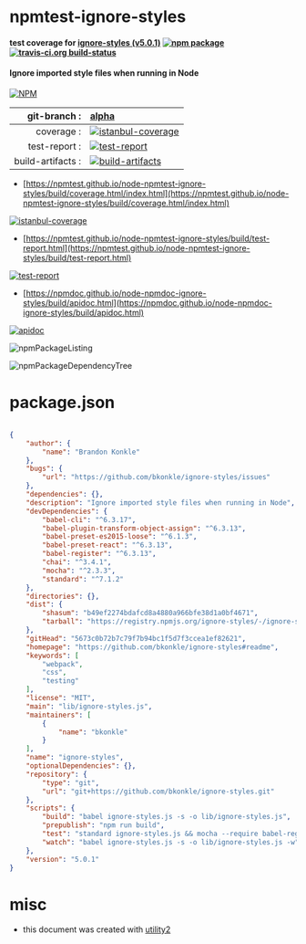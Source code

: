 # npmtest-ignore-styles

#### test coverage for  [ignore-styles (v5.0.1)](https://github.com/bkonkle/ignore-styles#readme)  [![npm package](https://img.shields.io/npm/v/npmtest-ignore-styles.svg?style=flat-square)](https://www.npmjs.org/package/npmtest-ignore-styles) [![travis-ci.org build-status](https://api.travis-ci.org/npmtest/node-npmtest-ignore-styles.svg)](https://travis-ci.org/npmtest/node-npmtest-ignore-styles)

#### Ignore imported style files when running in Node

[![NPM](https://nodei.co/npm/ignore-styles.png?downloads=true&downloadRank=true&stars=true)](https://www.npmjs.com/package/ignore-styles)

| git-branch : | [alpha](https://github.com/npmtest/node-npmtest-ignore-styles/tree/alpha)|
|--:|:--|
| coverage : | [![istanbul-coverage](https://npmtest.github.io/node-npmtest-ignore-styles/build/coverage.badge.svg)](https://npmtest.github.io/node-npmtest-ignore-styles/build/coverage.html/index.html)|
| test-report : | [![test-report](https://npmtest.github.io/node-npmtest-ignore-styles/build/test-report.badge.svg)](https://npmtest.github.io/node-npmtest-ignore-styles/build/test-report.html)|
| build-artifacts : | [![build-artifacts](https://npmtest.github.io/node-npmtest-ignore-styles/glyphicons_144_folder_open.png)](https://github.com/npmtest/node-npmtest-ignore-styles/tree/gh-pages/build)|

- [https://npmtest.github.io/node-npmtest-ignore-styles/build/coverage.html/index.html](https://npmtest.github.io/node-npmtest-ignore-styles/build/coverage.html/index.html)

[![istanbul-coverage](https://npmtest.github.io/node-npmtest-ignore-styles/build/screenCapture.buildCi.browser.%252Ftmp%252Fbuild%252Fcoverage.lib.html.png)](https://npmtest.github.io/node-npmtest-ignore-styles/build/coverage.html/index.html)

- [https://npmtest.github.io/node-npmtest-ignore-styles/build/test-report.html](https://npmtest.github.io/node-npmtest-ignore-styles/build/test-report.html)

[![test-report](https://npmtest.github.io/node-npmtest-ignore-styles/build/screenCapture.buildCi.browser.%252Ftmp%252Fbuild%252Ftest-report.html.png)](https://npmtest.github.io/node-npmtest-ignore-styles/build/test-report.html)

- [https://npmdoc.github.io/node-npmdoc-ignore-styles/build/apidoc.html](https://npmdoc.github.io/node-npmdoc-ignore-styles/build/apidoc.html)

[![apidoc](https://npmdoc.github.io/node-npmdoc-ignore-styles/build/screenCapture.buildCi.browser.%252Ftmp%252Fbuild%252Fapidoc.html.png)](https://npmdoc.github.io/node-npmdoc-ignore-styles/build/apidoc.html)

![npmPackageListing](https://npmtest.github.io/node-npmtest-ignore-styles/build/screenCapture.npmPackageListing.svg)

![npmPackageDependencyTree](https://npmtest.github.io/node-npmtest-ignore-styles/build/screenCapture.npmPackageDependencyTree.svg)



# package.json

```json

{
    "author": {
        "name": "Brandon Konkle"
    },
    "bugs": {
        "url": "https://github.com/bkonkle/ignore-styles/issues"
    },
    "dependencies": {},
    "description": "Ignore imported style files when running in Node",
    "devDependencies": {
        "babel-cli": "^6.3.17",
        "babel-plugin-transform-object-assign": "^6.3.13",
        "babel-preset-es2015-loose": "^6.1.3",
        "babel-preset-react": "^6.3.13",
        "babel-register": "^6.3.13",
        "chai": "^3.4.1",
        "mocha": "^2.3.3",
        "standard": "^7.1.2"
    },
    "directories": {},
    "dist": {
        "shasum": "b49ef2274bdafcd8a4880a966bfe38d1a0bf4671",
        "tarball": "https://registry.npmjs.org/ignore-styles/-/ignore-styles-5.0.1.tgz"
    },
    "gitHead": "5673c0b72b7c79f7b94bc1f5d7f3ccea1ef82621",
    "homepage": "https://github.com/bkonkle/ignore-styles#readme",
    "keywords": [
        "webpack",
        "css",
        "testing"
    ],
    "license": "MIT",
    "main": "lib/ignore-styles.js",
    "maintainers": [
        {
            "name": "bkonkle"
        }
    ],
    "name": "ignore-styles",
    "optionalDependencies": {},
    "repository": {
        "type": "git",
        "url": "git+https://github.com/bkonkle/ignore-styles.git"
    },
    "scripts": {
        "build": "babel ignore-styles.js -s -o lib/ignore-styles.js",
        "prepublish": "npm run build",
        "test": "standard ignore-styles.js && mocha --require babel-register",
        "watch": "babel ignore-styles.js -s -o lib/ignore-styles.js -w"
    },
    "version": "5.0.1"
}
```



# misc
- this document was created with [utility2](https://github.com/kaizhu256/node-utility2)
